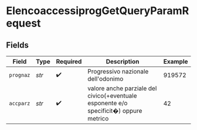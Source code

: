 # ElencoaccessiprogGetQueryParamRequest


## Fields

| Field                                                                                 | Type                                                                                  | Required                                                                              | Description                                                                           | Example                                                                               |
| ------------------------------------------------------------------------------------- | ------------------------------------------------------------------------------------- | ------------------------------------------------------------------------------------- | ------------------------------------------------------------------------------------- | ------------------------------------------------------------------------------------- |
| `prognaz`                                                                             | *str*                                                                                 | :heavy_check_mark:                                                                    | Progressivo nazionale dell'odonimo                                                    | 919572                                                                                |
| `accparz`                                                                             | *str*                                                                                 | :heavy_check_mark:                                                                    | valore anche parziale del civico(+eventuale esponente e/o specificit�) oppure metrico | 42                                                                                    |